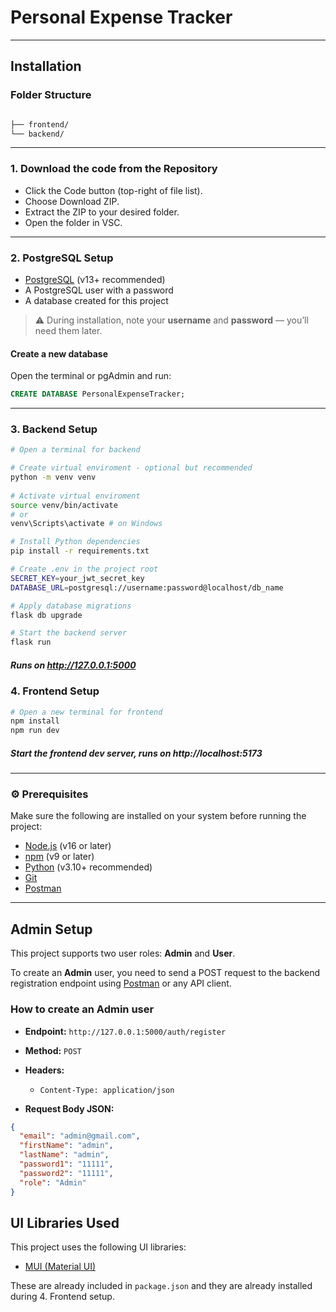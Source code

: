 # Personal Expense Tracker
---
## Installation

### Folder Structure

```bash

├── frontend/ 
└── backend/ 
```

---

### 1. Download the code from the Repository


- Click the Code button (top-right of file list).
- Choose Download ZIP.
- Extract the ZIP to your desired folder.
- Open the folder in VSC.


---
### 2. PostgreSQL Setup
- [PostgreSQL](https://www.postgresql.org/download/) (v13+ recommended)
- A PostgreSQL user with a password
- A database created for this project
> ⚠️ During installation, note your **username** and **password** — you’ll need them later.

####  Create a new database

Open the terminal or pgAdmin and run:

```sql
CREATE DATABASE PersonalExpenseTracker;
```
---
### 3. Backend Setup

```bash
# Open a terminal for backend

# Create virtual enviroment - optional but recommended
python -m venv venv
         
# Activate virtual enviroment
source venv/bin/activate
# or  
venv\Scripts\activate # on Windows

# Install Python dependencies
pip install -r requirements.txt

# Create .env in the project root
SECRET_KEY=your_jwt_secret_key
DATABASE_URL=postgresql://username:password@localhost/db_name

# Apply database migrations
flask db upgrade

# Start the backend server
flask run
```                 
      

##### Runs on http://127.0.0.1:5000



### 4. Frontend Setup

```bash
# Open a new terminal for frontend 
npm install        
npm run dev        
```
##### Start the frontend dev server, runs on http://localhost:5173
---

### ⚙️ Prerequisites

Make sure the following are installed on your system before running the project:

- [Node.js](https://nodejs.org/) (v16 or later)
- [npm](https://www.npmjs.com/) (v9 or later)
- [Python](https://www.python.org/) (v3.10+ recommended)
- [Git](https://git-scm.com/)
- [Postman](https://www.postman.com/) 
---

## Admin Setup

This project supports two user roles: **Admin** and **User**.

To create an **Admin** user, you need to send a POST request to the backend registration endpoint using [Postman](https://www.postman.com/) or any API client.

### How to create an Admin user

- **Endpoint:** `http://127.0.0.1:5000/auth/register`  
- **Method:** `POST`  
- **Headers:**  
  - `Content-Type: application/json`

- **Request Body JSON:**

```json
{
  "email": "admin@gmail.com",
  "firstName": "admin",
  "lastName": "admin",
  "password1": "11111",
  "password2": "11111",
  "role": "Admin"
}
```

## UI Libraries Used

This project uses the following UI libraries:

- [MUI (Material UI)](https://mui.com/)

These are already included in `package.json` and they are already installed during 4. Frontend setup.


